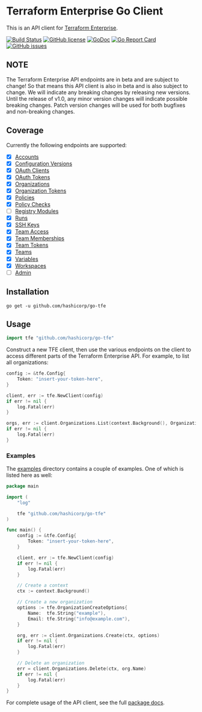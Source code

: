 Terraform Enterprise Go Client
==============================

This is an API client for [Terraform Enterprise](https://www.hashicorp.com/products/terraform).

[![Build Status](https://travis-ci.org/hashicorp/go-tfe.svg?branch=master)](https://travis-ci.org/hashicorp/go-tfe)
[![GitHub license](https://img.shields.io/github/license/hashicorp/go-tfe.svg)](https://github.com/hashicorp/go-tfe/blob/master/LICENSE)
[![GoDoc](https://godoc.org/github.com/hashicorp/go-tfe?status.svg)](https://godoc.org/github.com/hashicorp/go-tfe)
[![Go Report Card](https://goreportcard.com/badge/github.com/hashicorp/go-tfe)](https://goreportcard.com/report/github.com/hashicorp/go-tfe)
[![GitHub issues](https://img.shields.io/github/issues/hashicorp/go-tfe.svg)](https://github.com/hashicorp/go-tfe/issues)

## NOTE

The Terraform Enterprise API endpoints are in beta and are subject to change!
So that means this API client is also in beta and is also subject to change. We
will indicate any breaking changes by releasing new versions. Until the release
of v1.0, any minor version changes will indicate possible breaking changes. Patch
version changes will be used for both bugfixes and non-breaking changes.

## Coverage

Currently the following endpoints are supported:

- [x] [Accounts](https://www.terraform.io/docs/enterprise/api/account.html)
- [x] [Configuration Versions](https://www.terraform.io/docs/enterprise/api/configuration-versions.html)
- [x] [OAuth Clients](https://www.terraform.io/docs/enterprise/api/oauth-clients.html)
- [x] [OAuth Tokens](https://www.terraform.io/docs/enterprise/api/oauth-tokens.html)
- [x] [Organizations](https://www.terraform.io/docs/enterprise/api/organizations.html)
- [x] [Organization Tokens](https://www.terraform.io/docs/enterprise/api/organization-tokens.html)
- [x] [Policies](https://www.terraform.io/docs/enterprise/api/policies.html)
- [x] [Policy Checks](https://www.terraform.io/docs/enterprise/api/policy-checks.html)
- [ ] [Registry Modules](https://www.terraform.io/docs/enterprise/api/modules.html)
- [x] [Runs](https://www.terraform.io/docs/enterprise/api/run.html)
- [x] [SSH Keys](https://www.terraform.io/docs/enterprise/api/ssh-keys.html)
- [x] [Team Access](https://www.terraform.io/docs/enterprise/api/team-access.html)
- [x] [Team Memberships](https://www.terraform.io/docs/enterprise/api/team-members.html)
- [x] [Team Tokens](https://www.terraform.io/docs/enterprise/api/team-tokens.html)
- [x] [Teams](https://www.terraform.io/docs/enterprise/api/teams.html)
- [x] [Variables](https://www.terraform.io/docs/enterprise/api/variables.html)
- [x] [Workspaces](https://www.terraform.io/docs/enterprise/api/workspaces.html)
- [ ] [Admin](https://www.terraform.io/docs/enterprise/api/admin/index.html)

## Installation

```
go get -u github.com/hashicorp/go-tfe
```

## Usage

```go
import tfe "github.com/hashicorp/go-tfe"
```

Construct a new TFE client, then use the various endpoints on the client to
access different parts of the Terraform Enterprise API. For example, to list
all organizations:

```go
config := &tfe.Config{
	Token: "insert-your-token-here",
}

client, err := tfe.NewClient(config)
if err != nil {
	log.Fatal(err)
}

orgs, err := client.Organizations.List(context.Background(), OrganizationListOptions{})
if err != nil {
	log.Fatal(err)
}
```

### Examples

The [examples](https://github.com/hashicorp/go-tfe/tree/master/examples) directory
contains a couple of examples. One of which is listed here as well:

```go
package main

import (
	"log"

	tfe "github.com/hashicorp/go-tfe"
)

func main() {
	config := &tfe.Config{
		Token: "insert-your-token-here",
	}

	client, err := tfe.NewClient(config)
	if err != nil {
		log.Fatal(err)
	}

	// Create a context
	ctx := context.Background()

	// Create a new organization
	options := tfe.OrganizationCreateOptions{
		Name:  tfe.String("example"),
		Email: tfe.String("info@example.com"),
	}

	org, err := client.Organizations.Create(ctx, options)
	if err != nil {
		log.Fatal(err)
	}

	// Delete an organization
	err = client.Organizations.Delete(ctx, org.Name)
	if err != nil {
		log.Fatal(err)
	}
}
```

For complete usage of the API client, see the full [package docs](https://godoc.org/github.com/hashicorp/go-tfe).

